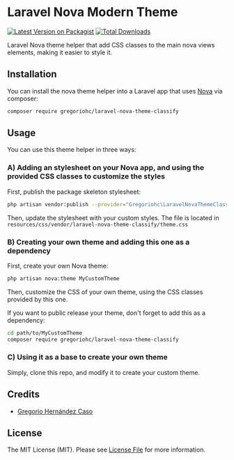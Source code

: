# Laravel Nova Modern Theme

[![Latest Version on Packagist](https://img.shields.io/packagist/v/ninesixtymv/modern)](https://packagist.org/packages/ninesixtymv/modern)
[![Total Downloads](https://img.shields.io/packagist/dt/ninesixtymv/modern)](https://packagist.org/packages/ninesixtymv/modern)

Laravel Nova theme helper that add CSS classes to the main nova views elements, making it easier to style it.

## Installation

You can install the nova theme helper into a Laravel app that uses [Nova](https://nova.laravel.com) via composer:

```bash
composer require gregoriohc/laravel-nova-theme-classify
```

## Usage

You can use this theme helper in three ways:

### A) Adding an stylesheet on your Nova app, and using the provided CSS classes to customize the styles

First, publish the package skeleton stylesheet:
```bash
php artisan vendor:publish --provider="Gregoriohc\LaravelNovaThemeClassify\ThemeServiceProvider"
```

Then, update the stylesheet with your custom styles. The file is located in `resources/css/vendor/laravel-nova-theme-classify/theme.css`

### B) Creating your own theme and adding this one as a dependency

First, create your own Nova theme:
```bash
php artisan nova:theme MyCustomTheme
```
Then, customize the CSS of your own theme, using the CSS classes provided by this one.

If you want to public release your theme, don't forget to add this as a dependency:
```bash
cd path/to/MyCustomTheme
composer require gregoriohc/laravel-nova-theme-classify
```

### C) Using it as a base to create your own theme

Simply, clone this repo, and modify it to create your custom theme.

## Credits

- [Gregorio Hernández Caso](https://github.com/gregoriohc)

## License

The MIT License (MIT). Please see [License File](LICENSE.md) for more information.
